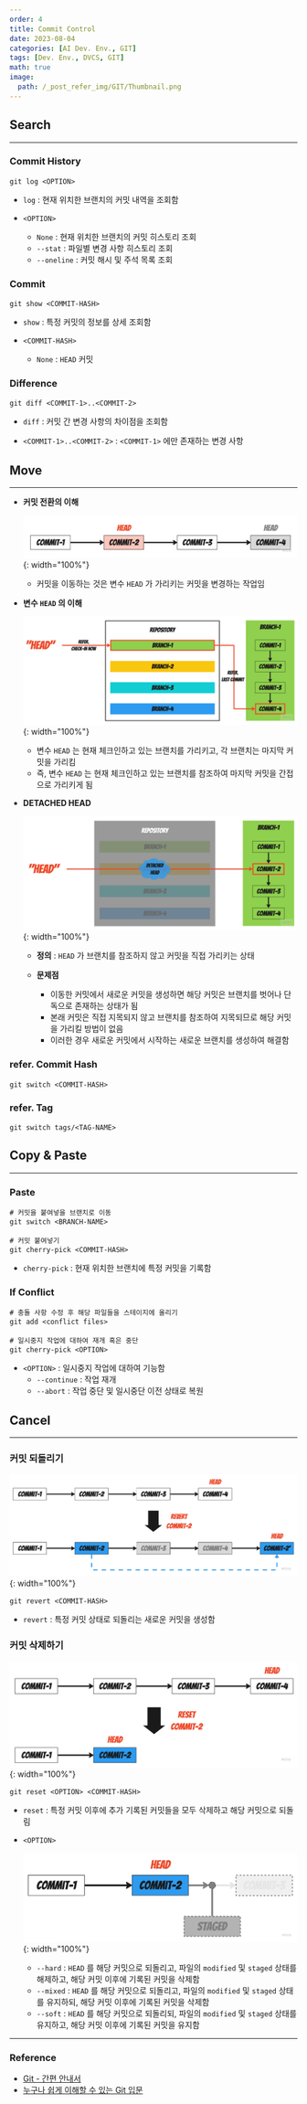 ```yaml
---
order: 4
title: Commit Control
date: 2023-08-04
categories: [AI Dev. Env., GIT]
tags: [Dev. Env., DVCS, GIT]
math: true
image:
  path: /_post_refer_img/GIT/Thumbnail.png
---
```



## Search
-----

### Commit History

```
git log <OPTION>
```

- `log` : 현재 위치한 브랜치의 커밋 내역을 조회함

- `<OPTION>`
    - `None` : 현재 위치한 브랜치의 커밋 히스토리 조회
    - `--stat` : 파일별 변경 사항 히스토리 조회
    - `--oneline` : 커밋 해시 및 주석 목록 조회

### Commit

```
git show <COMMIT-HASH>
```

- `show` : 특정 커밋의 정보를 상세 조회함

- `<COMMIT-HASH>`
    - `None` : `HEAD` 커밋

### Difference
    
```
git diff <COMMIT-1>..<COMMIT-2>
```

- `diff` : 커밋 간 변경 사항의 차이점을 조회함

- `<COMMIT-1>..<COMMIT-2>` : `<COMMIT-1>` 에만 존재하는 변경 사항

## Move
-----

- **커밋 전환의 이해**

    ![01](/_post_refer_img/GIT/04-01.jpg){: width="100%"}

    - 커밋을 이동하는 것은 변수 `HEAD` 가 가리키는 커밋을 변경하는 작업임

- **변수 `HEAD` 의 이해**

    ![02](/_post_refer_img/GIT/04-02.jpg){: width="100%"}

    - 변수 `HEAD` 는 현재 체크인하고 있는 브랜치를 가리키고, 각 브랜치는 마지막 커밋을 가리킴
    - 즉, 변수 `HEAD` 는 현재 체크인하고 있는 브랜치를 참조하여 마지막 커밋을 간접으로 가리키게 됨

- **DETACHED HEAD**

    ![03](/_post_refer_img/GIT/04-03.jpg){: width="100%"}

    - **정의** : `HEAD` 가 브랜치를 참조하지 않고 커밋을 직접 가리키는 상태

    - **문제점**
        - 이동한 커밋에서 새로운 커밋을 생성하면 해당 커밋은 브랜치를 벗어나 단독으로 존재하는 상태가 됨
        - 본래 커밋은 직접 지목되지 않고 브랜치를 참조하여 지목되므로 해당 커밋을 가리킬 방법이 없음
        - 이러한 경우 새로운 커밋에서 시작하는 새로운 브랜치를 생성하여 해결함
    
### refer. Commit Hash
    
```
git switch <COMMIT-HASH>
```
    
### refer. Tag
    
```
git switch tags/<TAG-NAME>
```

## Copy & Paste
-----
    
### Paste
    
```
# 커밋을 붙여넣을 브랜치로 이동
git switch <BRANCH-NAME>

# 커밋 붙여넣기
git cherry-pick <COMMIT-HASH>
```

- `cherry-pick` : 현재 위치한 브랜치에 특정 커밋을 기록함

### If Conflict
    
```
# 충돌 사항 수정 후 해당 파일들을 스테이지에 올리기
git add <conflict files>

# 일시중지 작업에 대하여 재개 혹은 중단
git cherry-pick <OPTION>
```
    
- `<OPTION>` : 일시중지 작업에 대하여 기능함
    - `--continue` : 작업 재개
    - `--abort` : 작업 중단 및 일시중단 이전 상태로 복원

## Cancel
-----

### 커밋 되돌리기

![04](/_post_refer_img/GIT/04-04.jpg){: width="100%"}

```
git revert <COMMIT-HASH>
```
 
- `revert` : 특정 커밋 상태로 되돌리는 새로운 커밋을 생성함

### 커밋 삭제하기

![05](/_post_refer_img/GIT/04-05.jpg){: width="100%"}

```
git reset <OPTION> <COMMIT-HASH>
```
    
- `reset` : 특정 커밋 이후에 추가 기록된 커밋들을 모두 삭제하고 해당 커밋으로 되돌림

- `<OPTION>`

    ![06](/_post_refer_img/GIT/04-06.jpg){: width="100%"}

    - `--hard` : `HEAD` 를 해당 커밋으로 되돌리고, 파일의 `modified` 및 `staged` 상태를 해제하고, 해당 커밋 이후에 기록된 커밋을 삭제함
    - `--mixed` : `HEAD` 를 해당 커밋으로 되돌리고, 파일의 `modified` 및 `staged` 상태를 유지하되, 해당 커밋 이후에 기록된 커밋을 삭제함
    - `--soft` : `HEAD` 를 해당 커밋으로 되돌리되, 파일의 `modified` 및 `staged` 상태를 유지하고, 해당 커밋 이후에 기록된 커밋을 유지함

-----

### Reference

- [Git - 간편 안내서](https://rogerdudler.github.io/git-guide/index.ko.html)
- [누구나 쉽게 이해할 수 있는 Git 입문](https://backlog.com/git-tutorial/kr/)